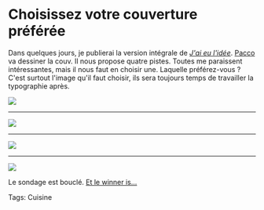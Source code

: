 # Choisissez votre couverture préférée

Dans quelques jours, je publierai la version intégrale de [*J'ai eu l'idée*](/id/). [Pacco](http://www.mae-bd.fr/) va dessiner la couv. Il nous propose quatre pistes. Toutes me paraissent intéressantes, mais il nous faut en choisir une. Laquelle préférez-vous ? C'est surtout l'image qu'il faut choisir, ils sera toujours temps de travailler la typographie après.

![](https://tcrouzet.com/images_tc/2010/09/couv1.png)

---

![](https://tcrouzet.com/images_tc/2010/09/couv2.png)

---

![](https://tcrouzet.com/images_tc/2010/09/couv3.png)

---

![](https://tcrouzet.com/images_tc/2010/09/couv4.png)

Le sondage est bouclé. [Et le winner is...](/2010/09/21/votre-couv-preferee-est/)

Tags: Cuisine